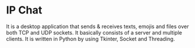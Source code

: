# IP Chat
It is a desktop application that sends & receives texts, emojis and files over both TCP and UDP sockets. It basically consists of a server and multiple clients. It is written in Python by using Tkinter, Socket and Threading.
